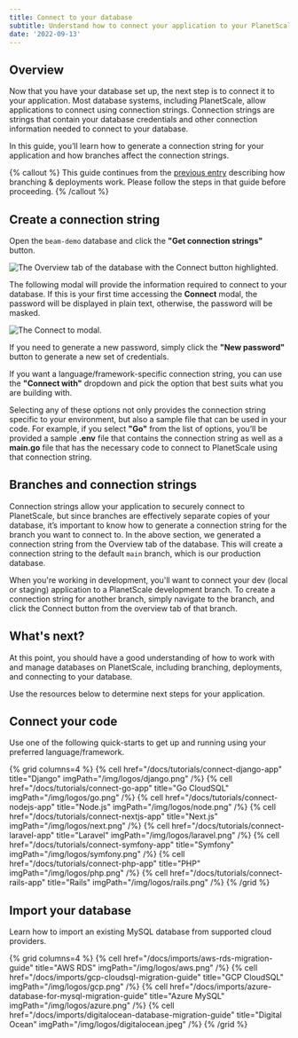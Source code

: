 ```yaml
---
title: Connect to your database
subtitle: Understand how to connect your application to your PlanetScale database.
date: '2022-09-13'
---
```


## Overview

Now that you have your database set up, the next step is to connect it to your application. Most database systems, including PlanetScale, allow applications to connect using connection strings. Connection strings are strings that contain your database credentials and other connection information needed to connect to your database.

In this guide, you’ll learn how to generate a connection string for your application and how branches affect the connection strings.

{% callout %}
This guide continues from the [previous entry](/docs/onboarding/branching-and-deploy-requests) describing how branching & deployments work. Please follow the steps in that guide before proceeding.
{% /callout %}

## Create a connection string

Open the `beam-demo` database and click the **"Get connection strings"** button.

![The Overview tab of the database with the Connect button highlighted.](/assets/docs/onboarding/connect-to-your-database/connect.png?v2)

The following modal will provide the information required to connect to your database. If this is your first time accessing the **Connect** modal, the password will be displayed in plain text, otherwise, the password will be masked.

![The Connect to modal.](/assets/docs/onboarding/connect-to-your-database/connect-modal.png?v2)

If you need to generate a new password, simply click the **"New password"** button to generate a new set of credentials.

If you want a language/framework-specific connection string, you can use the **"Connect with"** dropdown and pick the option that best suits what you are building with.

Selecting any of these options not only provides the connection string specific to your environment, but also a sample file that can be used in your code. For example, if you select **"Go"** from the list of options, you’ll be provided a sample **.env** file that contains the connection string as well as a **main.go** file that has the necessary code to connect to PlanetScale using that connection string.

## Branches and connection strings

Connection strings allow your application to securely connect to PlanetScale, but since branches are effectively separate copies of your database, it’s important to know how to generate a connection string for the branch you want to connect to. In the above section, we generated a connection string from the Overview tab of the database. This will create a connection string to the default `main` branch, which is our production database.

When you're working in development, you'll want to connect your dev (local or staging) application to a PlanetScale development branch. To create a connection string for another branch, simply navigate to the branch, and click the Connect button from the overview tab of that branch.

## What's next?

At this point, you should have a good understanding of how to work with and manage databases on PlanetScale, including branching, deployments, and connecting to your database.

Use the resources below to determine next steps for your application.

## Connect your code

Use one of the following quick-starts to get up and running using your preferred language/framework.

{% grid columns=4 %}
{% cell href="/docs/tutorials/connect-django-app" title="Django" imgPath="/img/logos/django.png" /%}
{% cell href="/docs/tutorials/connect-go-app" title="Go CloudSQL" imgPath="/img/logos/go.png" /%}
{% cell href="/docs/tutorials/connect-nodejs-app" title="Node.js" imgPath="/img/logos/node.png" /%}
{% cell href="/docs/tutorials/connect-nextjs-app" title="Next.js" imgPath="/img/logos/next.png" /%}
{% cell href="/docs/tutorials/connect-laravel-app" title="Laravel" imgPath="/img/logos/laravel.png" /%}
{% cell href="/docs/tutorials/connect-symfony-app" title="Symfony" imgPath="/img/logos/symfony.png" /%}
{% cell href="/docs/tutorials/connect-php-app" title="PHP" imgPath="/img/logos/php.png" /%}
{% cell href="/docs/tutorials/connect-rails-app" title="Rails" imgPath="/img/logos/rails.png" /%}
{% /grid %}

## Import your database

Learn how to import an existing MySQL database from supported cloud providers.

{% grid columns=4 %}
{% cell href="/docs/imports/aws-rds-migration-guide" title="AWS RDS" imgPath="/img/logos/aws.png" /%}
{% cell href="/docs/imports/gcp-cloudsql-migration-guide" title="GCP CloudSQL" imgPath="/img/logos/gcp.png" /%}
{% cell href="/docs/imports/azure-database-for-mysql-migration-guide" title="Azure MySQL" imgPath="/img/logos/azure.png" /%}
{% cell href="/docs/imports/digitalocean-database-migration-guide" title="Digital Ocean" imgPath="/img/logos/digitalocean.jpeg" /%}
{% /grid %}
